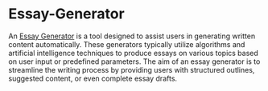 # Essay-Generator
An [Essay Generator](https://www.cudekai.com/blogs/essay-generator) is a tool designed to assist users in generating written content automatically. These generators typically utilize algorithms and artificial intelligence techniques to produce essays on various topics based on user input or predefined parameters. The aim of an essay generator is to streamline the writing process by providing users with structured outlines, suggested content, or even complete essay drafts.
